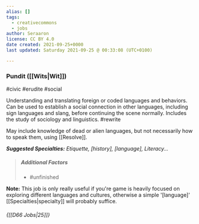 ```yaml
---
alias: []
tags:
  - creativecommons
  - jobs
author: Seraaron
license: CC BY 4.0
date created: 2021-09-25+0000
last updated: Saturday 2021-09-25 @ 00:33:08 (UTC+0100)

---
```


### Pundit ([[Wits|Wit]])

#civic #erudite #social 

Understanding and translating foreign or coded languages and behaviors. Can be used to establish a social connection in other languages, including sign languages and slang, before continuing the scene normally. Includes the study of sociology and linguistics. #rewrite 

May include knowledge of dead or alien languages, but not necessarily how to speak them, using [[Resolve]].

_**Suggested Specialties:** Etiquette, [history], [language], Literacy…_

> ##### Additional Factors
>
> -   #unfinished

**Note:** This job is only really useful if you're game is heavily focused on exploring different languages and cultures, otherwise a simple '\[language\]' [[Specialties|specialty]] will probably suffice.

###### {[[D66 Jobs|25]]}

